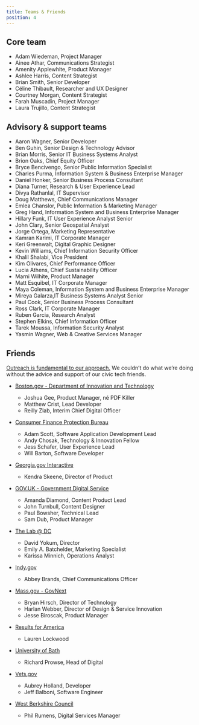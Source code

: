 ```yaml
---
title: Teams & Friends
position: 4
---
```


## Core team 
* Adam Wiedeman, Project Manager
* Ainee Athar, Communications Strategist
* Amenity Applewhite, Product Manager
* Ashlee Harris, Content Strategist 
* Brian Smith, Senior Developer
* Céline Thibault, Researcher and UX Designer
* Courtney Morgan, Content Strategist
* Farah Muscadin, Project Manager
* Laura Trujillo, Content Strategist

## Advisory & support teams
* Aaron Wagner, Senior Developer 
* Ben Guhin, Senior Design & Technology Advisor 
* Brian Morris, Senior IT Business Systems Analyst
* Brion Oaks, Chief Equity Officer 
* Bryce Bencivengo, Senior Public Information Specialist 
* Charles Purma, Information System & Business Enterprise Manager 
* Daniel Honker, Senior Business Process Consultant 
* Diana Turner, Research & User Experience Lead
* Divya Rathanlal, IT Supervisor
* Doug Matthews, Chief Communications Manager 
* Emlea Chanslor, Public Information & Marketing Manager 
* Greg Hand, Information System and Business Enterprise Manager
* Hillary Funk, IT User Experience Analyst Senior
* John Clary, Senior Geospatial Analyst
* Jorge Ortega, Marketing Representative 
* Kamran Karimi, IT Corporate Manager 
* Keri Greenwalt, Digital Graphic Designer 
* Kevin Williams, Chief Information Security Officer 
* Khalil Shalabi, Vice President 
* Kim Olivares, Chief Performance Officer 
* Lucia Athens, Chief Sustainability Officer 
* Marni Wilhite, Product Manager
* Matt Esquibel, IT Corporate Manager
* Maya Coleman, Information System and Business Enterprise Manager 
* Mireya Galarza,IT Business Systems Analyst Senior
* Paul Cook, Senior Business Process Consultant 
* Ross Clark, IT Corporate Manager 
* Ruben Garcia, Research Analyst
* Stephen Elkins, Chief Information Officer
* Tarek Moussa, Information Security Analyst
* Yasmin Wagner, Web & Creative Services Manager 

## Friends     

[Outreach is fundamental to our approach.](http://projects.austintexas.io/projects/austin-digital-services-discovery/about/our-approach/#part-of-a-larger-movement) We couldn’t do what we’re doing without the advice and support of our civic tech friends. 

* [Boston.gov - Department of Innovation and Technology](https://www.boston.gov/departments/innovation-and-technology)
    * Joshua Gee, Product Manager, né PDF Killer
    * Matthew Crist, Lead Developer
    * Reilly Zlab, Interim Chief Digital Officer

* [Consumer Finance Protection Bureau](https://github.com/cfpb) 

    * Adam Scott, Software Application Development Lead
    * Andy Chosak, Technology & Innovation Fellow  
    * Jess Schafer, ‎User Experience Lead
    * Will Barton, Software Developer

* [Georgia.gov Interactive](https://digitalservices.georgia.gov/)
    * Kendra Skeene, Director of Product

* [GOV.UK - Government Digital Service](https://www.gov.uk/government/organisations/government-digital-service)
    * Amanda Diamond, Content Product Lead
    * John Turnbull, Content Designer
    * Paul Bowsher, Technical Lead
    * Sam Dub, Product Manager

* [The Lab @ DC](http://thelab.dc.gov/)
    * David Yokum, Director
    * Emily A. Batchelder, Marketing Specialist 
    * Karissa Minnich, Operations Analyst

* [Indy.gov](https://my.indy.gov/)
    * Abbey Brands, ‎Chief Communications Officer

* [Mass.gov - GovNext](https://www.mass.gov/topics/executive-office-of-technology-services-and-security)
    * Bryan Hirsch, Director of Technology
    * Harlan Webber, Director of Design & Service Innovation
    * Jesse Biroscak, Product Manager

* [Results for America](https://results4america.org/)
    * Lauren Lockwood

* [University of Bath](http://www.bath.ac.uk/)
    * Richard Prowse, Head of Digital 

* [Vets.gov](https://www.vets.gov/)
    * Aubrey Holland, Developer
    * Jeff Balboni, Software Engineer

* [West Berkshire Council](http://www.westberks.gov.uk/)
    * Phil Rumens, Digital Services Manager 